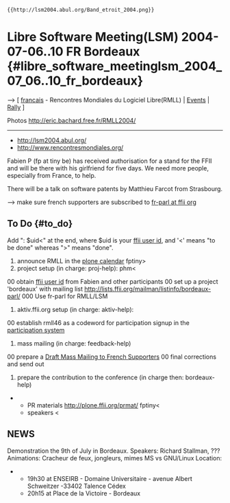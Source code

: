 ```{=mediawiki}
{{http://lsm2004.abul.org/Band_etroit_2004.png}}
```
# Libre Software Meeting(LSM) 2004-07-06..10 FR Bordeaux {#libre_software_meetinglsm_2004_07_06..10_fr_bordeaux}

\--\> \[ [ francais](RencontresMondiales04Fr "wikilink") - Rencontres
Mondiales du Logiciel Libre(RMLL) \| [ Events](SwpatpenmiEn "wikilink")
\| [ Rally](DemoBordeaux0407En "wikilink") \]

Photos <http://eric.bachard.free.fr/RMLL2004/>

------------------------------------------------------------------------

-   <http://lsm2004.abul.org/>
-   <http://www.rencontresmondiales.org/>

Fabien P (fp at tiny be) has received authorisation for a stand for the
FFII and will be there with his girlfriend for five days. We need more
people, especially from France, to help.

There will be a talk on software patents by Matthieu Farcot from
Strasbourg.

\--\> make sure french supporters are subscribed to [fr-parl at ffii
org](http://lists.ffii.org/mailman/listinfo/fr-parl/ "wikilink")

## To Do {#to_do}

Add \": \$uid\<\" at the end, where \$uid is your [ ffii user
id](FfiiUidEn "wikilink"), and \'\<\' means \"to be done\" whereas
\"\>\" means \"done\".

1.  announce RMLL in the [plone
    calendar](http://plone.ffii.org/ "wikilink") fptiny>
2.  project setup (in charge: proj-help): phm\<

00 obtain [ ffii user id](FfiiUidEn "wikilink") from Fabien and other
participants 00 set up a project \'bordeaux\' with mailing list
<http://lists.ffii.org/mailman/listinfo/bordeaux-parl/> 000 Use fr-parl
for RMLL/LSM

1.  aktiv.ffii.org setup (in charge: aktiv-help):

00 establish rmll46 as a codeword for participation signup in the [
participation system](AktivEn "wikilink")

1.  mass mailing (in charge: feedback-help)

00 prepare a [ Draft Mass Mailing to French
Supporters](FeedbackRmll0406Fr "wikilink") 00 final corrections and send
out

1.  prepare the contribution to the conference (in charge then:
    bordeaux-help)

-   -   PR materials <http://plone.ffii.org/prmat/> fptiny\<
    -   speakers \<

## NEWS

Demonstration the 9th of July in Bordeaux. Speakers: Richard Stallman,
??? Animations: Cracheur de feux, jongleurs, mimes MS vs GNU/Linux
Location:

-   -   19h30 at ENSEIRB - Domaine Universitaire - avenue Albert
        Schweitzer -33402 Talence Cédex
    -   20h15 at Place de la Victoire - Bordeaux

